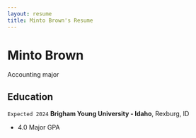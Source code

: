 ```yaml
---
layout: resume
title: Minto Brown's Resume
---
```

# Minto Brown
Accounting major

<!-- https://www.monique.tech/the-art-of-markdown -->

<!-- https://www.monique.tech/the-art-of-markdown -->


## Education

`Expected 2024`
__Brigham Young University - Idaho__, Rexburg, ID

- 4.0 Major GPA

<!-- ### Footer

Last updated: May 2013 -->


